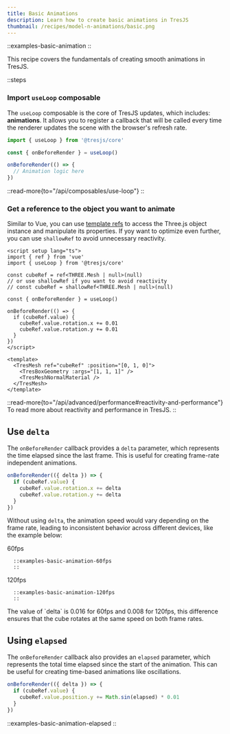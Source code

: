 ```yaml
---
title: Basic Animations
description: Learn how to create basic animations in TresJS
thumbnail: /recipes/model-n-animations/basic.png
---
```


::examples-basic-animation
::

This recipe covers the fundamentals of creating smooth animations in TresJS.

::steps

### Import `useLoop` composable

The `useLoop` composable is the core of TresJS updates, which includes: **animations**. It allows you to register a callback that will be called every time the renderer updates the scene with the browser's refresh rate.


```ts
import { useLoop } from '@tresjs/core'

const { onBeforeRender } = useLoop()

onBeforeRender(() => {
  // Animation logic here
})

```

::read-more{to="/api/composables/use-loop"}
::

### Get a reference to the object you want to animate

Similar to Vue, you can use [template refs](https://vuejs.org/guide/essentials/template-refs) to access the Three.js object instance and manipulate its properties. If yoy want to optimize even further, you can use `shallowRef` to avoid unnecessary reactivity.

```vue [RotatingCube.vue]
<script setup lang="ts">
import { ref } from 'vue'
import { useLoop } from '@tresjs/core'

const cubeRef = ref<THREE.Mesh | null>(null)
// or use shallowRef if you want to avoid reactivity
// const cubeRef = shallowRef<THREE.Mesh | null>(null)

const { onBeforeRender } = useLoop()

onBeforeRender(() => {
  if (cubeRef.value) {
    cubeRef.value.rotation.x += 0.01
    cubeRef.value.rotation.y += 0.01
  }
})
</script>

<template>
  <TresMesh ref="cubeRef" :position="[0, 1, 0]">
    <TresBoxGeometry :args="[1, 1, 1]" />
    <TresMeshNormalMaterial />
  </TresMesh>
</template>
```

::read-more{to="/api/advanced/performance#reactivity-and-performance"}
To read more about reactivity and performance in TresJS.
::

## Use `delta`

The `onBeforeRender` callback provides a `delta` parameter, which represents the time elapsed since the last frame. This is useful for creating frame-rate independent animations.

```ts
onBeforeRender(({ delta }) => {
  if (cubeRef.value) {
    cubeRef.value.rotation.x += delta
    cubeRef.value.rotation.y += delta
  }
})
```

Without using `delta`, the animation speed would vary depending on the frame rate, leading to inconsistent behavior across different devices, like the example below:

<div class="w-full flex border border-gray-200 rounded-lg overflow-hidden">
   <div class="w-1/2 border-r border-gray-200">
      <div class="text-center p-2 border-b border-gray-200 font-bold">
         60fps
      </div>

      ::examples-basic-animation-60fps
      ::

   </div>
   <div class="w-1/2">
      <div class="p-2 text-center p-2 border-b border-gray-200 font-bold">
         120fps
      </div>

      ::examples-basic-animation-120fps
      ::

   </div>
</div>
<div class="p-2 text-xs text-gray-500 italic mt-2 block text-center">
  The value of `delta` is 0.016 for 60fps and 0.008 for 120fps,  this difference ensures that the cube rotates at the same speed on both frame rates.
</div>

## Using `elapsed` 

The `onBeforeRender` callback also provides an `elapsed` parameter, which represents the total time elapsed since the start of the animation. This can be useful for creating time-based animations like oscillations.

```ts
onBeforeRender(({ delta }) => {
  if (cubeRef.value) {
    cubeRef.value.position.y += Math.sin(elapsed) * 0.01
  }
})
```

::examples-basic-animation-elapsed
::